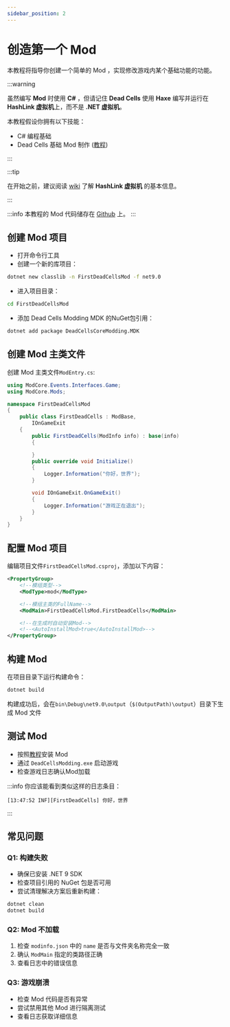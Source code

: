 ```yaml
---
sidebar_position: 2
---
```


# 创造第一个 Mod

本教程将指导你创建一个简单的 Mod ，实现修改游戏内某个基础功能的功能。

:::warning

虽然编写 **Mod** 时使用 **C#** ，但请记住 **Dead Cells** 使用 **Haxe** 编写并运行在 **HashLink 虚拟机**上，而不是 **.NET 虚拟机**。

本教程假设你拥有以下技能：

- C# 编程基础
- Dead Cells 基础 Mod 制作 ([教程](https://www.bilibili.com/opus/681293864647000128))

:::

:::tip

在开始之前，建议阅读 [wiki](https://github.com/HaxeFoundation/hashlink/wiki) 了解 **HashLink 虚拟机** 的基本信息。

:::

:::info
本教程的 Mod 代码储存在 [Github](https://github.com/dead-cells-core-modding/docs-zh/blob/main/modproject/FirstDeadCellsMod) 上。
:::

## 创建 Mod 项目

- 打开命令行工具
- 创建一个新的库项目：

```bash
dotnet new classlib -n FirstDeadCellsMod -f net9.0
```

- 进入项目目录：

```bash
cd FirstDeadCellsMod
```

- 添加 Dead Cells Modding MDK 的NuGet包引用：

```bash
dotnet add package DeadCellsCoreModding.MDK
```

## 创建 Mod 主类文件

创建 Mod 主类文件`ModEntry.cs`:

```csharp
using ModCore.Events.Interfaces.Game;
using ModCore.Mods;

namespace FirstDeadCellsMod
{
    public class FirstDeadCells : ModBase,
        IOnGameExit
    {
        public FirstDeadCells(ModInfo info) : base(info) 
        {

        }
        public override void Initialize()
        {
            Logger.Information("你好，世界");
        }

        void IOnGameExit.OnGameExit()
        {
            Logger.Information("游戏正在退出");
        }
    }
}
```

## 配置 Mod 项目

编辑项目文件`FirstDeadCellsMod.csproj`，添加以下内容：

```xml
<PropertyGroup>
    <!--模组类型-->
    <ModType>mod</ModType>

    <!--模组主类的FullName-->
    <ModMain>FirstDeadCellsMod.FirstDeadCells</ModMain>

    <!--在生成时自动安装Mod-->
    <!--<AutoInstallMod>true</AutoInstallMod>-->
</PropertyGroup>

```

## 构建 Mod

在项目目录下运行构建命令：

```bash
dotnet build
```

构建成功后，会在`bin\Debug\net9.0\output`（`$(OutputPath)\output`）目录下生成 Mod 文件

## 测试 Mod

- 按照[教程](/docs/tutorial/install-mods.md)安装 Mod
- 通过 `DeadCellsModding.exe` 启动游戏
- 检查游戏日志确认Mod加载

:::info
你应该能看到类似这样的日志条目：

```text
[13:47:52 INF][FirstDeadCells] 你好，世界
```

:::

## 常见问题

### Q1: 构建失败

- 确保已安装 .NET 9 SDK
- 检查项目引用的 NuGet 包是否可用
- 尝试清理解决方案后重新构建：

```powershell
dotnet clean
dotnet build
```

### Q2: Mod 不加载

1. 检查 `modinfo.json` 中的 `name` 是否与文件夹名称完全一致
2. 确认 `ModMain` 指定的类路径正确
3. 查看日志中的错误信息

### Q3: 游戏崩溃

- 检查 Mod 代码是否有异常
- 尝试禁用其他 Mod 进行隔离测试
- 查看日志获取详细信息
